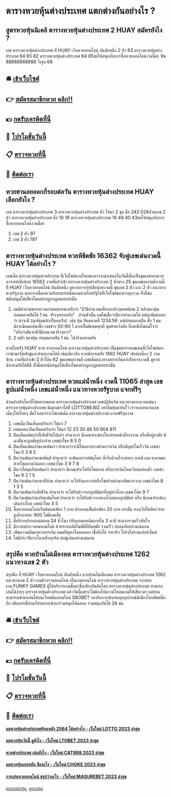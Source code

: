# ตารางหวยหุ้นต่างประเทศ แตกต่างกันอย่างไร ?
## สูตรหวยหุ้นนิเคอิ ตารางหวยหุ้นต่างประเทศ 2 HUAY สมัครยังไง ?
เลข ตารางหวยหุ้นต่างประเทศ ที่ HUAY เว็บหวยออนไลน์ อันดับหนึ่ง 2 ตัว 63 ตารางหวยหุ้นต่างประเทศ 64 65 82 ตารางหวยหุ้นต่างประเทศ 84 85ขอให้สนุกกับการซื้อหวยออนไลน์งวดนี้ค่ะ
ฟัน 88888888888
วิ่งรูด 68

## 🛎 [เข้าเว็บไซต์](https://bit.ly/3BG5bNw)
## 👉 [สมัครสมาชิกหวย คลิก!!](https://bit.ly/3BG5bNw)
## 💵 [กดรับเครดิตที่นี่](https://bit.ly/3C3mvgS)
## 👑 [โปรโมชั่นวันนี้](https://bit.ly/3C3mvgS)
## 📋 [ตรวจหวยที่นี้](https://bit.ly/3C3mvgS)
## 📱 [ติดต่อเรา](https://bit.ly/3C3mvgS)

## หวยฮานอยออกกี่รอบต่อวัน ตารางหวยหุ้นต่างประเทศ HUAY เลือกยังไง ?
เลข ตารางหวยหุ้นต่างประเทศ 3 ตารางหวยหุ้นต่างประเทศ ตัว ให้มา 2 ชุด คือ 243 024ส่วนเลข 2 ตัว ตารางหวยหุ้นต่างประเทศ คือ 10 19 ตารางหวยหุ้นต่างประเทศ 18 48 40 43ขอให้สนุกกับการซื้อหวยออนไลน์งวดนี้ค่ะ
1. เลข 2 ตัว 97
2. เลข 3 ตัว 197

## ตารางหวยหุ้นต่างประเทศ หวยพิชิตชัย 16362 จับคู่เลขเด่นงวดนี้ HUAY ได้อย่างไร ?
เลขเด็ด ตารางหวยหุ้นต่างประเทศ ที่เว็บไซต์หวยไทยของเราจะนำเสนอในวันนี้นั้นเป็นชุดเลขจากหวยอาจารย์เสือน้อย 16562 งวดที่แล้วเข้า ตารางหวยหุ้นต่างประเทศ 2 ตัวตรง 25 ชุดเลขผลงานดีงวดนี้ ที่ HUAY เว็บหวยออนไลน์ อันดับหนึ่ง ดูหวยอาจารย์เสือน้อยงวดนี้ ชุดเลข 3 ตัว และ 2 ตัว แนวทางหวยรัฐบาล นอกจากนี้คอหวยยังสามารถติดตามหวยไทยรัฐได้ที่เว็บไซต์ของเราทุกงวด ทั้งนี้ขอสนับสนุนให้เสี่ยงโชคอย่างถูกกฎหมายเท่านั้น
1. ผมมีคำถามขอรบกวนถามหน่อยนะครับว่า "มีวิธีคำนวณเพื่อบอกถึงจุดทศนิยม 2 หลักของหุ้นก่อนตลาดปิดได้ 1 ชม. จริงๆเหรอครับ"   ส่วนตัวนั้น ผมไม่เชื่อว่ามีการคำนวณได้ แต่ญาติผมบอกว่า น่าจะมี (ญาติผมเค้าเป็นคนรับ)  เช่น หุ้น ปิดตลาดที่ 1234.56  แต่ก่อนตลาดปิด สัก 1 ชม. มักจะมีคนแห่มาซื้อ เลขช่วง 50-60 งี้ มากเป็นพิเศษทุกที สุดท้ายเจ๊งคับ ก็เลยชักไม่แน่ใจว่า "หรือว่ามันจะมีวิธีคำณวณจริงๆหว่า"
2. 2 หลัก ของหุ้น ก่อนตลาดปิด 1 ชม. ได้จริงเหรอครับ

หวยไทยรัฐ HUAY หวย หวยออนไลน์ ตารางหวยหุ้นต่างประเทศ เป็นชุดตารางเลขเด่นที่เว็บไซต์ของเรานำมาจับเข้าคู่และทำผลงานได้ดี เช่นเดียวกับ หวยมังกรเมรัย 1662 HUAY เข้าต่อเนื่อง 2 งวดซ้อน งวดที่แล้วเข้า 2 ตัวโต๊ด 62 ชุดเลขผลงานดี เลขเด็ดแนวทางสลากกินแบ่งรับบาลงวดนี้ ดูหวยมังกรเมรัยได้ที่นี่ ทั้งนี้ขอสนับสนุนให้เสี่ยงโชคอย่างถูกกฎหมายเท่านั้น

## ตารางหวยหุ้นต่างประเทศ หวยแม่น้ำหนึ่ง งวดนี้ 11065 ล่าสุด เลขธูปแม่น้ำหนึ่ง เลขแม่น้ำหนึ่ง แนวทางหวยรัฐบาล แจกฟรีๆ
ส่วนสำหรับใครที่ไม่หยากพลาด ตารางหวยหุ้นต่างประเทศ เลขปฏิทินจีน แนวทางแทงหวยแม่นๆ ตารางหวยหุ้นต่างประเทศ ติดตามเราได้ที่ LOTTO88.BIZ อย่าลืมบุ้คมาร์คไว้ เราจะคอยแจกเลขเด็ดๆให้เรื่อยๆ มั่นใจเลยว่าจะไม่เลขเด็ด ตารางหวยหุ้นต่างประเทศ แจกฟรีทุกงวด
1. เลขเด็ด ฝันเห็นคนรักเก่า ได้แก่ 7
2. เลขมงคล ฝันเห็นคนรักเก่า ได้แก่ 12 23 30 48 50 904 811
3. ฝันเห็นแฟนเก่าที่เสียชีวิตไปแล้ว ทำนายว่า มีเกณฑ์จะต้องโยกย้ายหน้าที่การงาน หรือที่อยู่อาศัย มิฉะนั้นจะถูกศัตรูปองร้าย เลขนำโชค 8 5 0
4. ฝันเห็นแฟนเก่าของแฟนเรา ทำนายว่าจะมีโชคลาภทางด้านการเงิน หรือมีบุตรในเร็ววัน เลขนำโชค 0 3 6 5
5. ฝันว่าแฟนเก่ามาขอคืนดี ทำนายว่า จะพ้นเคราะห์พ้นโศก ที่เจ็บป่วยก็จะค่อยๆ หายดี และจะตามมาด้วยโชคลาภเงินทอง เลขนำโชค 3 9 7 8
6. ฝันว่าได้คุยกับแฟนเก่า ทำนายว่า มีเกณฑ์จะได้รับโชคลาภ หรือการเงินไหลเวียนคล่องตัว เลขนำโชค 9 2 1 5
7. ฝันว่าแฟนเก่ามาหาที่บ้าน ทำนายว่า จะได้รับเคราะห์หรือโชคร้ายด้านอาชีพการงาน เลขนำโชค 8 1 3 5
8. ฝันว่าแฟนเก่าเสียชีวิต ทำนายว่า จะได้รับข่าวจากญาติมิตรที่อยู่ห่างไกล เลขนำโชค 9 7
9. ฝันว่าแฟนเก่ามากับแฟนใหม่ ทำนายว่า จะได้รับข่าวจากทางไกลของญาติมิตร หรือ มีเกณฑ์จะต้องเดินทางไกล เลขนำโชค 4 5
10. ซื้อหวยออนไลน์เริ่มต้นแค่เพียง 1 บาท ฝากถอนขั้นต่ำเพียง 20 บาท เท่านั้น ทางเว็บให้อัตราจ่ายสูงถึงบาทละ 900 ไม่มีเลขอั้น
11. มีบริการฝากถอนตลอด 24 ชั่วโมง ปรับยอดเครดิตภายใน 3 นาที สะดวกรวดเร็วทันใจ
12. มีระบบฝาก-ถอนออนไลน์ ด้วยระบบอัตโนมัติที่ทันสมัย รวดเร็ว ปลอดภัยอย่างแน่นอน
13. เพิ่มความมั่นคงทางการเงิน หมดปัญหาโดนหลอก เชื่อถือได้ จ่ายจริง โปร่งใสล้านเปอร์เซ็นต์
14. ไม่มีประวัติการโกงหรือทุจริต ต่อผู้เล่นอย่างแน่นอน

## สรุปคือ หวยบ้านไผ่เมืองพล ตารางหวยหุ้นต่างประเทศ 1262 แนวทางเลข 2 ตัว
สรุปคือ ที่ HUAY เว็บหวยออนไลน์ อันดับหนึ่ง หวยบ้านไผ่เมืองพล ตารางหวยหุ้นต่างประเทศ 1262 แนวทางเลข 2 ตัว เกมยิงจรวดออนไลน์ เป็นเกมออนไลน์ ตารางหวยหุ้นต่างประเทศ จากค่ายเกม FUNKY GAMES ผู้ให้บริการเกมชั้นนำชื่อเสียงอันดับโลก ตารางหวยหุ้นต่างประเทศ สามารถเล่นได้ง่ายๆ ตารางหวยหุ้นต่างประเทศ แล้ววันนี้เพราะไม่ต้องไปดาวน์โหลดเกมให้เสียเวลา แต่ท่านสามารถเข้ามาเล่นได้บนเว็บพนันออนไลน์ SBOBET รองรับการเข้าเล่นทุกอุปกรณ์มีเพียงโทรศัพท์มือถือ เพียงเท่านี้ท่านก็สามารถเข้ามาร่วมสนุกได้ตลอด รวมสนุกกันได้ 24 ชม.

## 🛎 [เข้าเว็บไซต์](https://bit.ly/3BG5bNw)
## 👉 [สมัครสมาชิกหวย คลิก!!](https://bit.ly/3BG5bNw)
## 💵 [กดรับเครดิตที่นี่](https://bit.ly/3C3mvgS)
## 👑 [โปรโมชั่นวันนี้](https://bit.ly/3C3mvgS)
## 📋 [ตรวจหวยที่นี้](https://bit.ly/3C3mvgS)
## 📱 [ติดต่อเรา](https://bit.ly/3C3mvgS)

#### [ผลหวยหุ้นต่างประเทศย้อนหลัง 2564 ได้อย่างไร - เว็บใหม่ LOTTO 2023 ล่าสุด](https://atom.io/themes/ผลหวยหุ้นต่างประเทศย้อนหลัง%202564%20ได้อย่างไร%20-%20เว็บใหม่%20lotto%202023%20ล่าสุด)
#### [ผลหวยหุ้นวันนี้ ดูยังไง - เว็บใหม่ LTOBET 2023 ล่าสุด](https://atom.io/themes/ผลหวยหุ้นวันนี้%20ดูยังไง%20-%20เว็บใหม่%20ltobet%202023%20ล่าสุด)
#### [หวยต่างประเทศ เล่นยังไง - เว็บใหม่ CAT888 2023 ล่าสุด](https://atom.io/themes/หวยต่างประเทศ%20เล่นยังไง%20-%20เว็บใหม่%20cat888%202023%20ล่าสุด)
#### [ผลหวยหุ้นเยอรมัน คืออะไร - เว็บใหม่ CHOKE 2023 ล่าสุด](https://atom.io/themes/ผลหวยหุ้นเยอรมัน%20คืออะไร%20-%20เว็บใหม่%20choke%202023%20ล่าสุด)
#### [การเล่นหวยออนไลน์ สรุปว่าอะไร - เว็บใหม่ MASUREBET 2023 ล่าสุด](https://atom.io/themes/การเล่นหวยออนไลน์%20สรุปว่าอะไร%20-%20เว็บใหม่%20masurebet%202023%20ล่าสุด)

[ผลบอลล่าสุด](https://siamsport.tv "ผลบอลล่าสุด"), [ดูบอลสด](https://siamsport.tv/ดูบอลสด "ดูบอลสด")